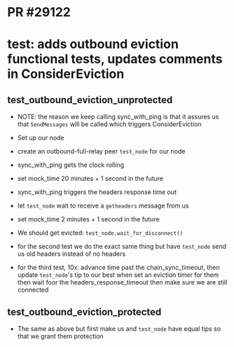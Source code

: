 # PR #29122
# test: adds outbound eviction functional tests, updates comments in ConsiderEviction

## test_outbound_eviction_unprotected
- NOTE: the reason we keep calling sync_with_ping is that it assures us that
`SendMessages` will be called which triggers ConsiderEviction
- Set up our node
- create an outbound-full-relay peer `test_node` for our node
- sync_with_ping gets the clock rolling
- set mock_time 20 minutes + 1 second in the future
- sync_with_ping triggers the headers response time out
- let `test_node` wait to receive a `getheaders` message from us
- set mock_time 2 minutes + 1 second in the future
- We should get evicted: `test_node.wait_for_disconnect()`


- for the second test we do the exact same thing but have `test_node` send us
  old headers instead of no headers

- for the third test, 10x: advance time past the chain_sync_timeout, then
  update `test_node`'s tip to our best when set an eviction timer for them then
  wait foor the headers_response_timeout then make sure we are still connected

## test_outbound_eviction_protected
- The same as above but first make us and `test_node` have equal tips so that
  we grant them protection



